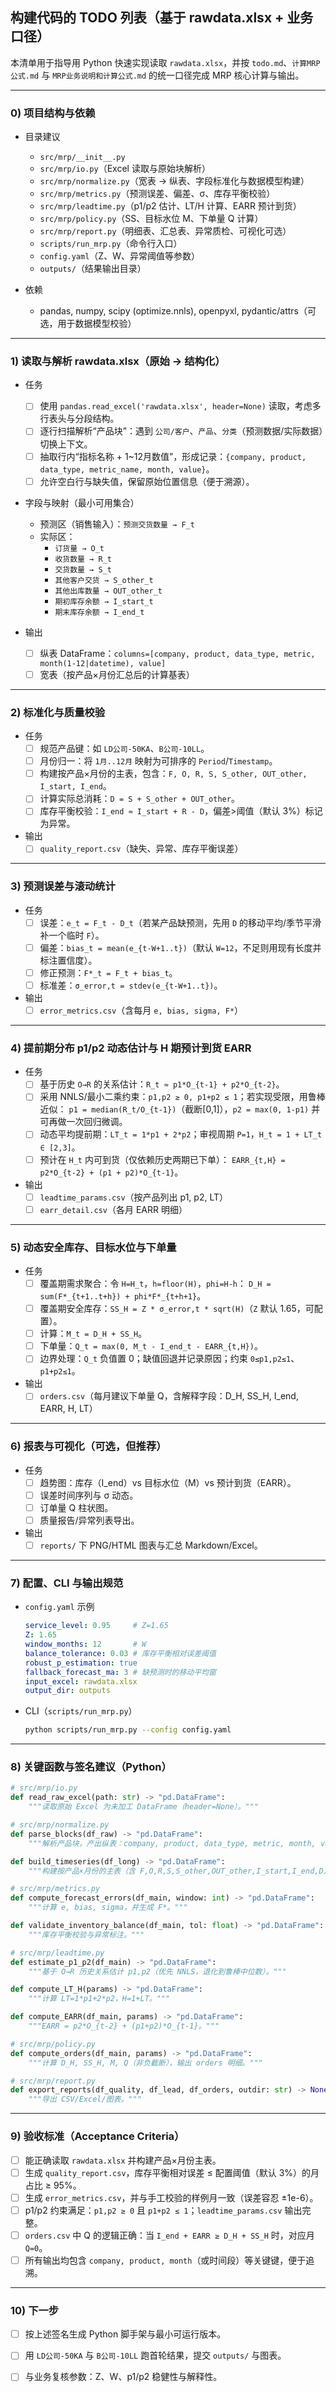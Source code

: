 ## 构建代码的 TODO 列表（基于 rawdata.xlsx + 业务口径）

本清单用于指导用 Python 快速实现读取 `rawdata.xlsx`，并按 `todo.md`、`计算MRP公式.md` 与 `MRP业务说明和计算公式.md` 的统一口径完成 MRP 核心计算与输出。

---

### 0) 项目结构与依赖

- 目录建议
  - `src/mrp/__init__.py`
  - `src/mrp/io.py`（Excel 读取与原始块解析）
  - `src/mrp/normalize.py`（宽表 → 纵表、字段标准化与数据模型构建）
  - `src/mrp/metrics.py`（预测误差、偏差、σ、库存平衡校验）
  - `src/mrp/leadtime.py`（p1/p2 估计、LT/H 计算、EARR 预计到货）
  - `src/mrp/policy.py`（SS、目标水位 M、下单量 Q 计算）
  - `src/mrp/report.py`（明细表、汇总表、异常质检、可视化可选）
  - `scripts/run_mrp.py`（命令行入口）
  - `config.yaml`（Z、W、异常阈值等参数）
  - `outputs/`（结果输出目录）

- 依赖
  - pandas, numpy, scipy (optimize.nnls), openpyxl, pydantic/attrs（可选，用于数据模型校验）

---

### 1) 读取与解析 rawdata.xlsx（原始 → 结构化）

- 任务
  - [ ] 使用 `pandas.read_excel('rawdata.xlsx', header=None)` 读取，考虑多行表头与分段结构。
  - [ ] 逐行扫描解析“产品块”：遇到 `公司/客户`、`产品`、`分类`（预测数据/实际数据）切换上下文。
  - [ ] 抽取行内“指标名称 + 1~12月数值”，形成记录：`{company, product, data_type, metric_name, month, value}`。
  - [ ] 允许空白行与缺失值，保留原始位置信息（便于溯源）。

- 字段与映射（最小可用集合）
  - 预测区（销售输入）：`预测交货数量 → F_t`
  - 实际区：
    - `订货量 → O_t`
    - `收货数量 → R_t`
    - `交货数量 → S_t`
    - `其他客户交货 → S_other_t`
    - `其他出库数量 → OUT_other_t`
    - `期初库存余额 → I_start_t`
    - `期末库存余额 → I_end_t`

- 输出
  - [ ] 纵表 DataFrame：`columns=[company, product, data_type, metric, month(1-12|datetime), value]`
  - [ ] 宽表（按产品×月份汇总后的计算基表）

---

### 2) 标准化与质量校验

- 任务
  - [ ] 规范产品键：如 `LD公司-50KA`、`B公司-10LL`。
  - [ ] 月份归一：将 `1月..12月` 映射为可排序的 `Period`/`Timestamp`。
  - [ ] 构建按产品×月份的主表，包含：`F, O, R, S, S_other, OUT_other, I_start, I_end`。
  - [ ] 计算实际总消耗：`D = S + S_other + OUT_other`。
  - [ ] 库存平衡校验：`I_end ≈ I_start + R - D`，偏差>阈值（默认 3%）标记为异常。

- 输出
  - [ ] `quality_report.csv`（缺失、异常、库存平衡误差）

---

### 3) 预测误差与滚动统计

- 任务
  - [ ] 误差：`e_t = F_t - D_t`（若某产品缺预测，先用 `D` 的移动平均/季节平滑补一个临时 `F`）。
  - [ ] 偏差：`bias_t = mean(e_{t-W+1..t})`（默认 `W=12`，不足则用现有长度并标注置信度）。
  - [ ] 修正预测：`F*_t = F_t + bias_t`。
  - [ ] 标准差：`σ_error,t = stdev(e_{t-W+1..t})`。

- 输出
  - [ ] `error_metrics.csv`（含每月 `e, bias, sigma, F*`）

---

### 4) 提前期分布 p1/p2 动态估计与 H 期预计到货 EARR

- 任务
  - [ ] 基于历史 `O→R` 的关系估计：`R_t ≈ p1*O_{t-1} + p2*O_{t-2}`。
  - [ ] 采用 NNLS/最小二乘约束：`p1,p2 ≥ 0, p1+p2 ≤ 1`；若实现受限，用鲁棒近似：
        `p1 = median(R_t/O_{t-1})`（截断[0,1]），`p2 = max(0, 1-p1)` 并可再做一次回归微调。
  - [ ] 动态平均提前期：`LT_t = 1*p1 + 2*p2`；审视周期 `P=1`，`H_t = 1 + LT_t ∈ [2,3]`。
  - [ ] 预计在 `H_t` 内可到货（仅依赖历史两期已下单）：
        `EARR_{t,H} = p2*O_{t-2} + (p1 + p2)*O_{t-1}`。

- 输出
  - [ ] `leadtime_params.csv`（按产品列出 p1, p2, LT）
  - [ ] `earr_detail.csv`（各月 EARR 明细）

---

### 5) 动态安全库存、目标水位与下单量

- 任务
  - [ ] 覆盖期需求聚合：令 `H=H_t`，`h=floor(H)`，`phi=H-h`：
        `D_H = sum(F*_{t+1..t+h}) + phi*F*_{t+h+1}`。
  - [ ] 覆盖期安全库存：`SS_H = Z * σ_error,t * sqrt(H)`（`Z` 默认 1.65，可配置）。
  - [ ] 计算：`M_t = D_H + SS_H`。
  - [ ] 下单量：`Q_t = max(0, M_t - I_end_t - EARR_{t,H})`。
  - [ ] 边界处理：`Q_t` 负值置 0；缺值回退并记录原因；约束 `0≤p1,p2≤1`、`p1+p2≤1`。

- 输出
  - [ ] `orders.csv`（每月建议下单量 Q，含解释字段：D_H, SS_H, I_end, EARR, H, LT）

---

### 6) 报表与可视化（可选，但推荐）

- 任务
  - [ ] 趋势图：库存（I_end）vs 目标水位（M）vs 预计到货（EARR）。
  - [ ] 误差时间序列与 σ 动态。
  - [ ] 订单量 Q 柱状图。
  - [ ] 质量报告/异常列表导出。

- 输出
  - [ ] `reports/` 下 PNG/HTML 图表与汇总 Markdown/Excel。

---

### 7) 配置、CLI 与输出规范

- `config.yaml` 示例
  ```yaml
  service_level: 0.95     # Z=1.65
  Z: 1.65
  window_months: 12       # W
  balance_tolerance: 0.03 # 库存平衡相对误差阈值
  robust_p_estimation: true
  fallback_forecast_ma: 3 # 缺预测时的移动平均窗
  input_excel: rawdata.xlsx
  output_dir: outputs
  ```

- CLI（`scripts/run_mrp.py`）
  ```bash
  python scripts/run_mrp.py --config config.yaml
  ```

---

### 8) 关键函数与签名建议（Python）

```python
# src/mrp/io.py
def read_raw_excel(path: str) -> "pd.DataFrame":
    """读取原始 Excel 为未加工 DataFrame（header=None）。"""

# src/mrp/normalize.py
def parse_blocks(df_raw) -> "pd.DataFrame":
    """解析产品块，产出纵表：company, product, data_type, metric, month, value。"""

def build_timeseries(df_long) -> "pd.DataFrame":
    """构建按产品×月份的主表（含 F,O,R,S,S_other,OUT_other,I_start,I_end,D）。"""

# src/mrp/metrics.py
def compute_forecast_errors(df_main, window: int) -> "pd.DataFrame":
    """计算 e, bias, sigma，并生成 F*。"""

def validate_inventory_balance(df_main, tol: float) -> "pd.DataFrame":
    """库存平衡校验与异常标注。"""

# src/mrp/leadtime.py
def estimate_p1_p2(df_main) -> "pd.DataFrame":
    """基于 O→R 历史关系估计 p1,p2（优先 NNLS，退化到鲁棒中位数）。"""

def compute_LT_H(params) -> "pd.DataFrame":
    """计算 LT=1*p1+2*p2，H=1+LT。"""

def compute_EARR(df_main, params) -> "pd.DataFrame":
    """EARR = p2*O_{t-2} + (p1+p2)*O_{t-1}。"""

# src/mrp/policy.py
def compute_orders(df_main, params) -> "pd.DataFrame":
    """计算 D_H, SS_H, M, Q（非负截断），输出 orders 明细。"""

# src/mrp/report.py
def export_reports(df_quality, df_lead, df_orders, outdir: str) -> None:
    """导出 CSV/Excel/图表。"""
```

---

### 9) 验收标准（Acceptance Criteria）

- [ ] 能正确读取 `rawdata.xlsx` 并构建产品×月份主表。
- [ ] 生成 `quality_report.csv`，库存平衡相对误差 ≤ 配置阈值（默认 3%）的月占比 ≥ 95%。
- [ ] 生成 `error_metrics.csv`，并与手工校验的样例月一致（误差容忍 ±1e-6）。
- [ ] p1/p2 约束满足：`p1,p2 ≥ 0` 且 `p1+p2 ≤ 1`；`leadtime_params.csv` 输出完整。
- [ ] `orders.csv` 中 Q 的逻辑正确：当 `I_end + EARR ≥ D_H + SS_H` 时，对应月 `Q=0`。
- [ ] 所有输出均包含 `company, product, month`（或时间段）等关键键，便于追溯。

---

### 10) 下一步

- [ ] 按上述签名生成 Python 脚手架与最小可运行版本。
- [ ] 用 `LD公司-50KA` 与 `B公司-10LL` 跑首轮结果，提交 `outputs/` 与图表。
- [ ] 与业务复核参数：Z、W、p1/p2 稳健性与解释性。


